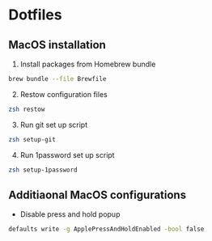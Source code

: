 # Dotfiles

## MacOS installation

1. Install packages from Homebrew bundle

```bash
brew bundle --file Brewfile
```

2. Restow configuration files

```bash
zsh restow
```

3. Run git set up script

```bash
zsh setup-git
```

4. Run 1password set up script

```bash
zsh setup-1password
```

## Additiaonal MacOS configurations

- Disable press and hold popup

```bash
defaults write -g ApplePressAndHoldEnabled -bool false
```
